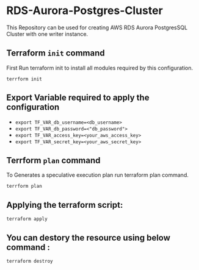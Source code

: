# RDS-Aurora-Postgres-Cluster
This Repository can be used for creating AWS RDS Aurora PostgresSQL  Cluster with one writer instance.

## Terraform `init` command

First Run terraform init to install all modules required by this configuration.

`terrform init`

## Export Variable required to apply the configuration

* `export TF_VAR_db_username=<db_username>`
* `export TF_VAR_db_password=<"db_password">`
* `export TF_VAR_access_key=<your_aws_access_key>`
* `export TF_VAR_secret_key=<your_aws_secret_key>`

## Terrform `plan` command

To Generates a speculative execution plan run terraform plan command.

`terrform plan`

## Applying the terraform script:

`terraform apply`


## You can destory the resource using below command :

`terraform destroy`
